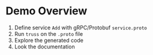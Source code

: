 
Demo Overview
=======

1. Define service `Add` with gRPC/Protobuf `service.proto`
2. Run `truss` on the `.proto` file	
3. Explore the generated code
4. Look the documentation

